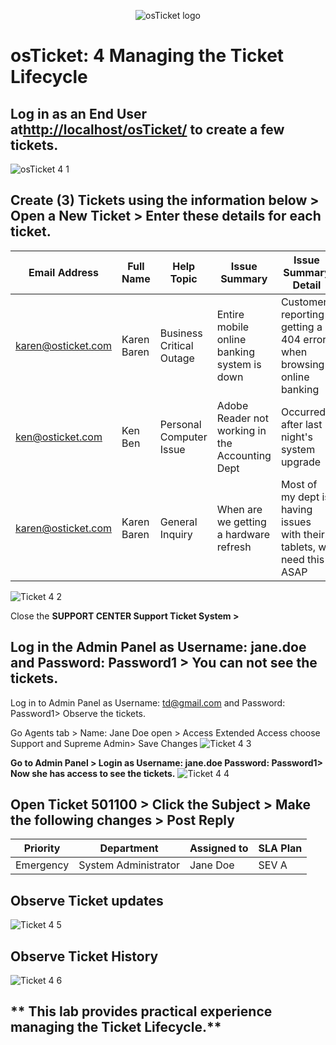 <p align="center">
<img src="https://i.imgur.com/Clzj7Xs.png" alt="osTicket logo"/>
</p>

# **osTicket: 4 Managing the Ticket Lifecycle**

## **Log in as an End User at**[**http://localhost/osTicket/**](http://localhost/osTicket/) **to create a few tickets.**

![osTicket 4 1](https://github.com/TDCybersecurity/ticket-lifecycle/assets/142702123/4e5e65a1-0376-4a44-a69d-a4dd68cdbb99)

## **Create (3) Tickets using the information below \> Open a New Ticket \> Enter these details for each ticket.**

| **Email Address**| **Full Name**| **Help Topic**| **Issue Summary**| **Issue Summary Detail**|
| --- | --- | --- | --- | --- |
| [karen@osticket.com](mailto:karen@osticket.com) | Karen Baren | Business Critical Outage | Entire mobile online banking system is down | Customers reporting getting a 404 error when browsing online banking |
| [ken@osticket.com](mailto:ken@osticket.com) | Ken Ben | Personal Computer Issue | Adobe Reader not working in the Accounting Dept | Occurred after last night's system upgrade |
| [karen@osticket.com](mailto:karen@osticket.com) | Karen Baren | General Inquiry | When are we getting a hardware refresh | Most of my dept is having issues with their tablets, we need this ASAP |

![Ticket 4 2](https://github.com/TDCybersecurity/ticket-lifecycle/assets/142702123/64896a1a-1422-4781-9cba-638fe3cd2a73)

Close the **SUPPORT CENTER Support Ticket System \>**

## **Log in the Admin Panel as Username: jane.doe and Password: Password1 \> You can not see the tickets.**

Log in to Admin Panel as Username: [td@gmail.com](mailto:td@gmail.com) and Password: Password1\> Observe the tickets.

Go Agents tab \> Name: Jane Doe open \> Access Extended Access choose Support and Supreme Admin\> Save Changes
![Ticket 4 3](https://github.com/TDCybersecurity/ticket-lifecycle/assets/142702123/5ccb6f2a-e378-4d58-a184-fe003fdbe094)


**Go to Admin Panel \> Login as Username: jane.doe Password: Password1\> Now she has access to see the tickets.**
![Ticket 4 4](https://github.com/TDCybersecurity/ticket-lifecycle/assets/142702123/8c3d4a9e-93bd-4745-858f-64fa49d33862)


## **Open Ticket 501100 \> Click the Subject \> Make the following changes \> Post Reply**

| **Priority**| **Department**| **Assigned to**| **SLA Plan**|
| --- | --- | --- | --- |
| Emergency | System Administrator | Jane Doe | SEV A |

## **Observe Ticket updates**
![Ticket 4 5](https://github.com/TDCybersecurity/ticket-lifecycle/assets/142702123/b9ab8ade-03d5-4ec1-b4da-7d7139917738)


## **Observe Ticket History**
![Ticket 4 6](https://github.com/TDCybersecurity/ticket-lifecycle/assets/142702123/13c321ac-1556-46ad-a1db-12017d93b67c)


## ** This lab provides practical experience managing the Ticket Lifecycle.**



